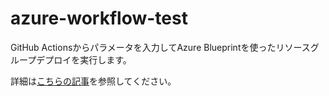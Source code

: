 # azure-workflow-test

GitHub Actionsからパラメータを入力してAzure Blueprintを使ったリソースグループデプロイを実行します。

詳細は[こちらの記事](https://qiita.com/quotto/items/d226da97d696551fca28)を参照してください。